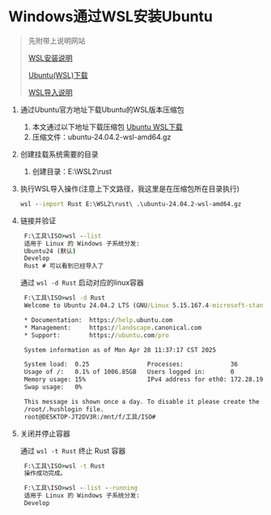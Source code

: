 # Windows通过WSL安装Ubuntu

> 先附带上说明网站
> 
>  [WSL安装说明](https://learn.microsoft.com/zh-cn/windows/wsl/install)
> 
>  [Ubuntu(WSL)下载](https://ubuntu.com/desktop/wsl)
> 
>  [WSL导入说明](https://learn.microsoft.com/zh-cn/windows/wsl/use-custom-distro)

1. 通过Ubuntu官方地址下载Ubuntu的WSL版本压缩包
   1. 本文通过以下地址下载压缩包 [Ubuntu WSL下载](https://releases.ubuntu.com/noble/ubuntu-24.04.2-wsl-amd64.wsl?_gl=1*17p00nq*_gcl_au*ODg5NjM5NTY0LjE3NDM2NzEzMzk.)
   2. 压缩文件：ubuntu-24.04.2-wsl-amd64.gz
2. 创建挂载系统需要的目录
   1. 创建目录：E:\WSL2\rust
3. 执行WSL导入操作(注意上下文路径，我这里是在压缩包所在目录执行)
   ```cmd 
   wsl --import Rust E:\WSL2\rust\ .\ubuntu-24.04.2-wsl-amd64.gz
    ```
4. 链接并验证
   ```cmd
    F:\工具\ISO>wsl --list
    适用于 Linux 的 Windows 子系统分发:
    Ubuntu24 (默认)
    Develop
    Rust # 可以看到已经导入了
   ```
   通过 `wsl -d Rust` 启动对应的linux容器
   ```cmd
    F:\工具\ISO>wsl -d Rust
    Welcome to Ubuntu 24.04.2 LTS (GNU/Linux 5.15.167.4-microsoft-standard-WSL2 x86_64)

    * Documentation:  https://help.ubuntu.com
    * Management:     https://landscape.canonical.com
    * Support:        https://ubuntu.com/pro

    System information as of Mon Apr 28 11:37:17 CST 2025

    System load:  0.25                Processes:             36
    Usage of /:   0.1% of 1006.85GB   Users logged in:       0
    Memory usage: 15%                 IPv4 address for eth0: 172.28.192.172
    Swap usage:   0%

    This message is shown once a day. To disable it please create the
    /root/.hushlogin file.
    root@DESKTOP-JT2DV3R:/mnt/f/工具/ISO#
   ```
5. 关闭并停止容器
   
   通过 `wsl -t Rust` 终止 Rust 容器
   ```cmd
    F:\工具\ISO>wsl -t Rust
    操作成功完成。

    F:\工具\ISO>wsl --list --running
    适用于 Linux 的 Windows 子系统分发:
    Develop
   ```